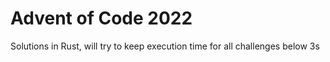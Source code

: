 Advent of Code 2022
===================

Solutions in Rust, will try to keep execution time for all challenges below 3s

